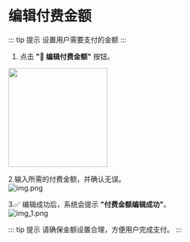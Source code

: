 # 编辑付费金额

::: tip 提示
设置用户需要支付的金额
:::

1. 点击 **"📝 编辑付费金额"** 按钮。    
<img src="/paid/pay_amount.png" width="200" height="200"/>

2.输入所需的付费金额，并确认无误。  
![img.png](/paid/tpi_pay_amount.png)

3.✅ 编辑成功后，系统会提示 **"付费金额编辑成功"**。  
![img_1.png](/paid/edit_success.png)

::: tip 提示
请确保金额设置合理，方便用户完成支付。
:::
